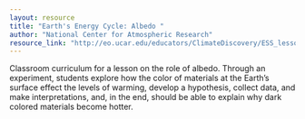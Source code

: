 ```yaml
---
layout: resource
title: "Earth's Energy Cycle: Albedo "
author: "National Center for Atmospheric Research"
resource_link: "http://eo.ucar.edu/educators/ClimateDiscovery/ESS_lesson4_10.19.05.pdf"
---
```


Classroom curriculum for a lesson on the role of albedo.  Through an experiment, students explore how the color of materials at the Earth’s surface effect the levels of warming, develop a hypothesis, collect data, and make interpretations, and, in the end, should be able to explain why dark colored materials become hotter.
